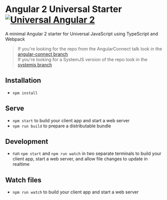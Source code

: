 # Angular 2 Universal Starter [![Universal Angular 2](https://img.shields.io/badge/universal-angular2-brightgreen.svg?style=flat)](https://github.com/angular/universal)

A minimal Angular 2 starter for Universal JavaScript using TypeScript and Webpack

> If you're looking for the repo from the AngularConnect talk look in the [angular-connect branch](https://github.com/angular/universal-starter/tree/angular-connect)  
If you're looking for a SystemJS version of the repo look in the [systemjs branch](https://github.com/angular/universal-starter/tree/systemjs)

## Installation

* `npm install`

## Serve

* `npm start` to build your client app and start a web server
* `npm run build` to prepare a distributable bundle

## Development
* run `npm start` and `npm run watch` in two separate terminals to build your client app, start a web server, and allow file changes to update in realtime

## Watch files
* `npm run watch` to build your client app and start a web server
